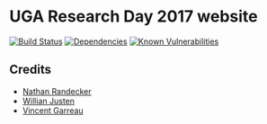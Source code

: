 # UGA Research Day 2017 website
[![Build Status](https://travis-ci.org/sonyccd/ugacs-researchday.github.io.svg?branch=master)](https://travis-ci.org/sonyccd/ugacs-researchday.github.io)
[![Dependencies](https://david-dm.org/sonyccd/ugacs-researchday.github.io.svg)](https://david-dm.org/sonyccd/ugacs-researchday.github.io)
[![Known Vulnerabilities](https://snyk.io/test/github/sonyccd/ugacs-researchday.github.io/badge.svg)](https://snyk.io/test/github/sonyccd/ugacs-researchday.github.io)

## Credits
- [Nathan Randecker](https://github.com/nrandecker/particle)
- [Willian Justen](https://github.com/willianjusten/will-jekyll-template)
- [Vincent Garreau](https://github.com/VincentGarreau/particles.js/)
